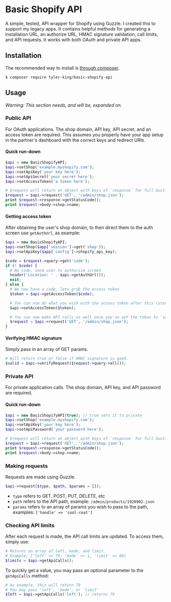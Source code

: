 # Basic Shopify API

A simple, tested, API wrapper for Shopify using Guzzle. I created this to support my legacy apps. It contains helpful methods for generating a installation URL, an authorize URL, HMAC signature validation, call limits, and API requests. It works with both OAuth and private API apps.

## Installation

The recommended way to install is [through composer](http://packagist.org).

    $ composer require tyler-king/basic-shopify-api

## Usage

*Warning: This section needs, and will be, expanded on.*

### Public API

For OAuth applications. The shop domain, API key, API secret, and an access token are required. This assumes you properly have your app setup in the partner's dashboard with the correct keys and redirect URIs.

#### Quick run-down

```php
$api = new BasicShopifyAPI;
$api->setShop('example.myshopify.com');
$api->setApiKey('your key here');
$api->setApiSecret('your secret here');
$api->setAccessToken('a token here');

# $request will return an object with keys of `response` for full Guzzle response, and `body` with JSON-decoded result
$request = $api->request('GET', '/admin/shop.json');
print $request->response->getStatusCode();
print $request->body->shop->name;
```

#### Getting access token

After obtaining the user's shop domain, to then direct them to the auth screen use `getAuthUrl`, as example:

```php
$api = new BasicShopifyAPI;
$api->setShop($app['session']->get('shop'));
$api->setApiKey($app['config']->shopify_api_key);

$code = $request->query->get('code');
if (! $code) {
  # No code, send user to authorize screen
  header('Location: ' . $api->getAuthUrl());
  exit;
} else {
  # We now have a code, lets grab the access token
  $token = $api->getAccessToken($code);

  # You can now do what you wish with the access token after this (store it to db, etc)
  $api->setAccessToken($token);

  # You can now make API calls as well once you've set the token to `setAccessToken`
  $request = $api->request('GET', '/admin/shop.json');
}
```

#### Verifying HMAC signature

Simply pass in an array of GET params.

```php
# Will return true or false if HMAC signature is good.
$valid = $api->verifyRequest($request->query->all());
```

### Private API

For private application calls. The shop domain, API key, and API password are required.

#### Quick run-down

```php
$api = new BasicShopifyAPI(true); // true sets it to private
$api->setShop('example.myshopify.com');
$api->setApiKey('your key here');
$api->setApiPassword('your password here');

# $request will return an object with keys of `response` for full Guzzle response, and `body` with JSON-decoded result
$request = $api->request('GET', '/admin/shop.json');
print $request->response->getStatusCode();
print $request->body->shop->name;
```

### Making requests

Requests are made using Guzzle.

```php
$api->request($type, $path, $params = []);
```

+ `type` refers to GET, POST, PUT, DELETE, etc
+ `path` refers to the API path, example: `/admin/products/1920902.json`
+ `params` refers to an array of params you wish to pass to the path, examples: `['handle' => 'cool-coat']`

### Checking API limits

After each request is made, the API call limits are updated. To access them, simply use:

```php
# Returns an array of left, made, and limit.
# Example: ['left' => 79, 'made' => 1, 'limit' => 80]
$limits = $api->getApiCalls();
```

To quickly get a value, you may pass an optional parameter to the `getApiCalls` method:

```php
# As example, this will return 79
# You may pass 'left', 'made', or 'limit'
$left = $api->getApiCalls('left'); // returns 79
```
